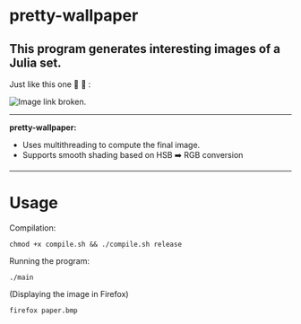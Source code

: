 # pretty-wallpaper

This program generates interesting images of a Julia set.
---
Just like this one :tada: :tada: : 

![Image link broken.](https://github.com/staneesh/pretty-wallpaper/blob/main/paper.bmp)

---

**pretty-wallpaper:**

- Uses multithreading to compute the final image. 
- Supports smooth shading based on HSB ➡️ RGB conversion

---

# Usage

Compilation:

`chmod +x compile.sh && ./compile.sh release`

Running the program:

`./main`

(Displaying the image in Firefox)

`firefox paper.bmp`
